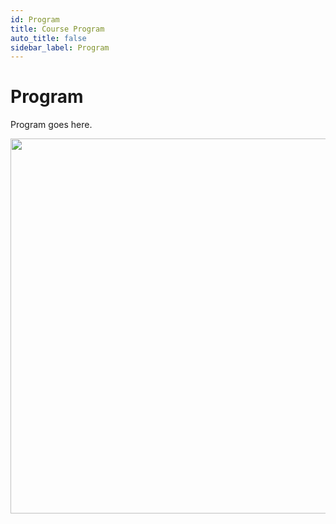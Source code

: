 ```yaml
---
id: Program
title: Course Program
auto_title: false
sidebar_label: Program
---
```


# Program

Program goes here.

<img src="/2025-Summer-PowerGrid-Course/assets/images/footer.jpg" width=600>